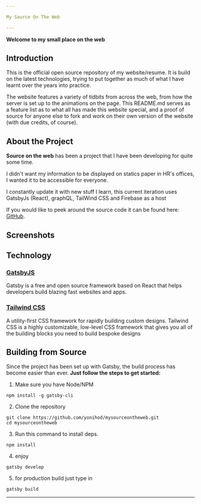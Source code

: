 ```yaml
---

My Source On The Web

---
```


**Welcome to my small place on the web**

## Introduction

This is the official open source repository of my website/resume. It is build on the latest technologies, trying to put together as much of what I have learnt over the years into practice.

The website features a variety of tidbits from across the web, from how the server is set up to the animations on the page. This README.md serves as a feature list as to what all has made this website special, and a proof of source for anyone else to fork and work on their own version of the website (with due credits, of course).

## About the Project

**Source on the web** has been a project that I have been developing for quite some time.

I didn't want my information to be displayed on statics paper in HR's offices, I wanted it to be accessible for everyone.

I constantly update it with new stuff I learn, this current iteration uses GatsbyJs (React), graphQL, TailWind CSS and Firebase as a host 

If you would like to peek around the source code it can be found here: [GitHub](https://github.com/yonihod/mysourceontheweb).

## Screenshots


## Technology

### [GatsbyJS](https://www.gatsbyjs.org/)

Gatsby is a free and open source framework based on React that helps developers build blazing fast websites and apps.

### [Tailwind CSS](https://tailwindcss.com/)

A utility-first CSS framework for rapidly building custom designs. Tailwind CSS is a highly customizable, low-level CSS framework that gives you all of the building blocks you need to build bespoke designs

## Building from Source

Since the project has been set up with Gatsby, the build process has become easier than ever.
**Just follow the steps to get started:**

1. Make sure you have Node/NPM

```console
npm install -g gatsby-cli
```

2. Clone the repository

```console
git clone https://github.com/yonihod/mysourceontheweb.git
cd mysourceontheweb
```

3. Run this command to install deps.

```console
npm install
```

4. enjoy

```console
gatsby develop
```

5. for production build just type in

```console
gatsby build
```

---
